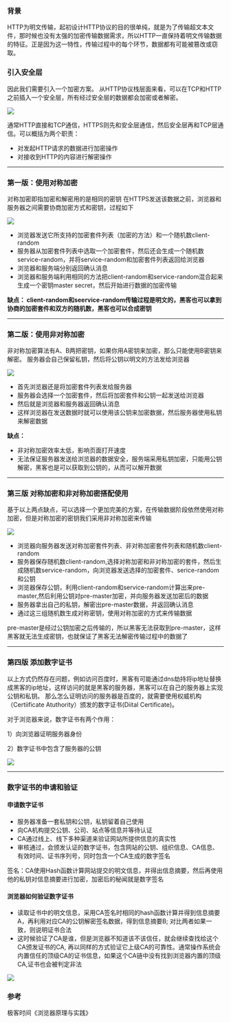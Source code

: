 ### 背景
HTTP为明文传输，起初设计HTTP协议的目的很单纯，就是为了传输超文本文件，那时候也没有太强的加密传输数据需求，所以HTTP一直保持着明文传输数据的特征。正是因为这一特性，传输过程中的每个环节，数据都有可能被篡改或窃取。

### 引入安全层
因此我们需要引入一个加密方案。
从HTTP协议栈层面来看，可以在TCP和HTTP之前插入一个安全层，所有经过安全层的数据都会加密或者解密。

![](https://user-gold-cdn.xitu.io/2020/7/21/17370b66963a32b6?w=1142&h=503&f=png&s=225195)

通常HTTP直接和TCP通信，HTTPS则先和安全层通信，然后安全层再和TCP层通信。可以概括为两个职责：

* 对发起HTTP请求的数据进行加密操作
* 对接收到HTTP的内容进行解密操作
--- 

### 第一版：使用对称加密

对称加密即指加密和解密用的是相同的密钥
在HTTPS发送该数据之前，浏览器和服务器之间需要协商加密方式和密钥，过程如下


![](https://user-gold-cdn.xitu.io/2020/7/21/17370b9d72c37efb?w=1143&h=551&f=png&s=309717)

* 浏览器发送它所支持的加密套件列表（加密的方法）和一个随机数client-random
* 服务器从加密套件列表中选取一个加密套件，然后还会生成一个随机数service-random，并将service-random和加密套件列表返回给浏览器
* 浏览器和服务端分别返回确认消息
* 浏览器和服务端利用相同的方法把client-random和service-random混合起来生成一个密钥master secret，然后开始进行数据的加密传输


**缺点： client-random和seervice-random传输过程是明文的，黑客也可以拿到协商的加密套件和双方的随机数，黑客也可以合成密钥**

---

### 第二版：使用非对称加密

非对称加密算法有A、B两把密钥，如果你用A密钥来加密，那么只能使用B密钥来解密。
服务器会自己保留私钥，然后将公钥以明文的方法发给浏览器
 
![](https://user-gold-cdn.xitu.io/2020/7/21/17370c41926a060a?w=1142&h=593&f=png&s=279562)

* 首先浏览器还是将加密套件列表发给服务器
* 服务器会选择一个加密套件，然后将加密套件和公钥一起发送给浏览器
* 然后就是浏览器和服务器返回确认消息
* 这样浏览器在发送数据时就可以使用该公钥来加密数据，然后服务器使用私钥来解密数据

**缺点：**

*   非对称加密效率太低，影响页面打开速度
*   无法保证服务器发送给浏览器的数据安全，服务端采用私钥加密，只能用公钥解密，黑客也是可以获取到公钥的，从而可以解开数据
---
### 第三版 对称加密和非对称加密搭配使用

基于以上两点缺点，可以选择一个更加完美的方案，在传输数据阶段依然使用对称加密，但是对称加密的密钥我们采用非对称加密来传输

![](https://user-gold-cdn.xitu.io/2020/7/21/173710e3564a5077?w=1142&h=708&f=png&s=421076)

* 浏览器向服务器发送对称加密套件列表、非对称加密套件列表和随机数client-random
* 服务器保存随机数client-random,选择对称加密和非对称加密的套件，然后生成随机数service-random，向浏览器发送选择的加密套件、serice-random和公钥
* 浏览器保存公钥，利用client-random和service-random计算出来pre-master,然后利用公钥对pre-master加密，并向服务器发送加密后的数据
* 服务器拿出自己的私钥，解密出pre-master数据，并返回确认消息
* 通过这三组随机数生成对称密钥，使用对称加密的方式来传输数据

pre-master是经过公钥加密之后传输的，所以黑客无法获取到pre-master，这样黑客就无法生成密钥，也就保证了黑客无法解密传输过程中的数据了

--- 

### 第四版 添加数字证书
以上方式仍然存在问题，例如访问百度时，黑客有可能通过dns劫持将ip地址替换成黑客的ip地址，这样访问的就是黑客的服务器，黑客可以在自己的服务器上实现公钥和私钥。
那么怎么证明访问的服务器是百度的，就需要使用权威机构（Certiificate Atuthority）颁发的数字证书(Diital Certificate)。

对于浏览器来说，数字证书有两个作用：

1）向浏览器证明服务器身份

2）数字证书中包含了服务器的公钥


![](https://user-gold-cdn.xitu.io/2020/7/21/173711e50c650f08?w=1143&h=818&f=png&s=482527)

--- 
### 数字证书的申请和验证
#### 申请数字证书
* 服务器准备一套私钥和公钥，私钥留着自己使用
* 向CA机构提交公钥、公司、站点等信息并等待认证
* CA通过线上、线下多种渠道来验证网站所提供信息的真实性
* 审核通过，会颁发认证的数字证书，包含网站的公钥、组织信息、CA信息、有效时间、证书序列号，同时包含一个CA生成的数字签名

签名：CA使用Hash函数计算网站提交的明文信息，并得出信息摘要，然后再使用他的私钥对信息摘要进行加密，加密后的秘闻就是数字签名

#### 浏览器如何验证数字证书
* 读取证书中的明文信息，采用CA签名时相同的hash函数计算并得到信息摘要A，再利用对应CA的公钥解密签名数据，得到信息摘要B; 对比两者如果一致，则说明证书合法
* 这时候验证了CA是谁，但是浏览器不知道该不该信任，就会继续查找给这个CA颁发证书的CA, 再以同样的方式验证它上级CA的可靠性。通常操作系统会内置信任的顶级CA的证书信息，如果这个CA链中没有找到浏览器内置的顶级CA,证书也会被判定非法


![](https://user-gold-cdn.xitu.io/2020/7/21/1737131a9580cc1d?w=1412&h=1362&f=png&s=497294)



### 参考
极客时间《浏览器原理与实践》